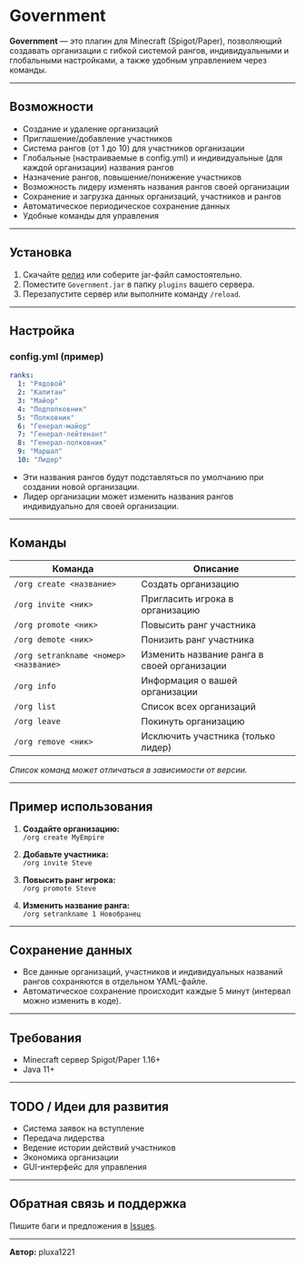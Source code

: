 # Government

**Government** — это плагин для Minecraft (Spigot/Paper), позволяющий создавать организации с гибкой системой рангов, индивидуальными и глобальными настройками, а также удобным управлением через команды.

---

## Возможности

- Создание и удаление организаций
- Приглашение/добавление участников
- Система рангов (от 1 до 10) для участников организации
- Глобальные (настраиваемые в config.yml) и индивидуальные (для каждой организации) названия рангов
- Назначение рангов, повышение/понижение участников
- Возможность лидеру изменять названия рангов своей организации
- Сохранение и загрузка данных организаций, участников и рангов
- Автоматическое периодическое сохранение данных
- Удобные команды для управления

---

## Установка

1. Скачайте [релиз](#) или соберите jar-файл самостоятельно.
2. Поместите `Government.jar` в папку `plugins` вашего сервера.
3. Перезапустите сервер или выполните команду `/reload`.

---

## Настройка

### config.yml (пример)

```yaml
ranks:
  1: "Рядовой"
  2: "Капитан"
  3: "Майор"
  4: "Подполковник"
  5: "Полковник"
  6: "Генерал-майор"
  7: "Генерал-лейтенант"
  8: "Генерал-полковник"
  9: "Маршал"
  10: "Лидер"
```

- Эти названия рангов будут подставляться по умолчанию при создании новой организации.
- Лидер организации может изменить названия рангов индивидуально для своей организации.

---

## Команды

| Команда | Описание |
|---------|----------|
| `/org create <название>` | Создать организацию |
| `/org invite <ник>`      | Пригласить игрока в организацию |
| `/org promote <ник>`     | Повысить ранг участника |
| `/org demote <ник>`      | Понизить ранг участника |
| `/org setrankname <номер> <название>` | Изменить название ранга в своей организации |
| `/org info`              | Информация о вашей организации |
| `/org list`              | Список всех организаций |
| `/org leave`             | Покинуть организацию |
| `/org remove <ник>`      | Исключить участника (только лидер) |

*Список команд может отличаться в зависимости от версии.*

---

## Пример использования

1. **Создайте организацию:**  
   `/org create MyEmpire`

2. **Добавьте участника:**  
   `/org invite Steve`

3. **Повысить ранг игрока:**  
   `/org promote Steve`

4. **Изменить название ранга:**  
   `/org setrankname 1 Новобранец`

---

## Сохранение данных

- Все данные организаций, участников и индивидуальных названий рангов сохраняются в отдельном YAML-файле.
- Автоматическое сохранение происходит каждые 5 минут (интервал можно изменить в коде).

---

## Требования

- Minecraft сервер Spigot/Paper 1.16+
- Java 11+

---

## TODO / Идеи для развития

- Система заявок на вступление
- Передача лидерства
- Ведение истории действий участников
- Экономика организации
- GUI-интерфейс для управления

---

## Обратная связь и поддержка

Пишите баги и предложения в [Issues](https://github.com/your-repo/issues).

---

**Автор:** pluxa1221